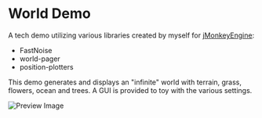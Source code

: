 World Demo
===

A tech demo utilizing various libraries created by myself for [jMonkeyEngine](https://jmonkeyengine.org):

- FastNoise
- world-pager
- position-plotters

This demo generates and displays an "infinite" world with terrain, grass, flowers, ocean and trees.
A GUI is provided to toy with the various settings.

![Preview Image](https://i.ibb.co/DgvC7by/image.png)